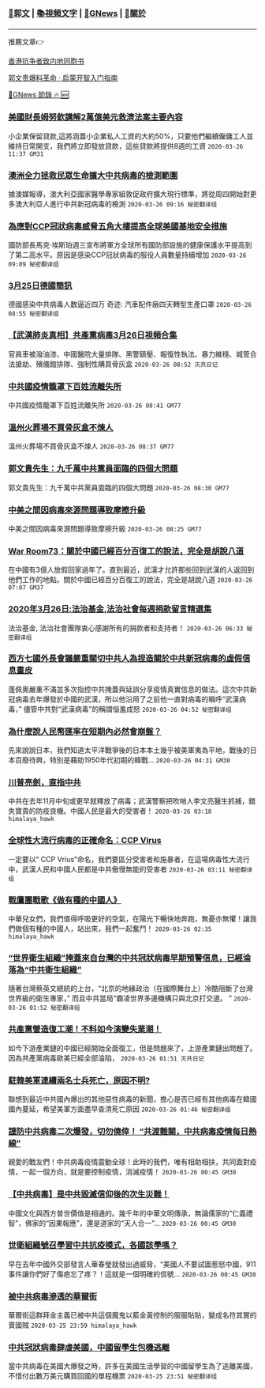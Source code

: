 ###  [:eagle:郭文](https://github.com/ourhimalayas/txt) | [:books:視頻文字](https://github.com/ourhimalayas/txt/blob/master/content/README.md) | [:newspaper:GNews](https://github.com/ourhimalayas/txt/blob/master/content/gnews/README.md) | [:pray:關於](https://github.com/ourhimalayas/home/tree/master/about)
---

推薦文章:point_right:

[香港抗争者致内地同胞书](https://github.com/ourhimalayas/news/blob/master/2019/08/a_letter_from_the_hong_kong_people.md)

[郭文贵爆料革命 · 启蒙开智入门指南](https://github.com/ourhimalayas/txt/issues/1)

[:newspaper:GNews 節錄 :fire: :new:](https://github.com/ourhimalayas/txt/blob/master/content/gnews/README.md) 



### [美國財長姆努欽講解2萬億美元救濟法案主要內容](/content/gnews/1/README.md)

小企業保留貸款,這將涵蓋小企業私人工資的大約50%，只要他們繼續僱傭工人並維持日常開支，我們將立即發放貸款，這些貸款將提供8週的工資  `2020-03-26 11:37 GM31`

### [澳洲全力拯救民眾生命擴大中共病毒的檢測範圍](/content/gnews/2/README.md)

據澳媒報導，澳大利亞國家醫學專家組敦促政府擴大現行標準，將從周四開始對更多澳大利亞人進行中共新冠病毒的檢測  `2020-03-26 09:16 秘密翻译组`

### [為應對CCP冠狀病毒威脅五角大樓提高全球美國基地安全措施](/content/gnews/3/README.md)

國防部長馬克·埃斯珀週三宣布將軍方全球所有國防部設施的健康保護水平提高到了第二高水平。原因是感染CCP冠狀病毒的服役人員數量持續增加  `2020-03-26 09:09 秘密翻译组`

### [3月25日德國簡訊](/content/gnews/4/README.md)

德國感染中共病毒人数逼近四万 奇迹: 汽車配件廠四天轉型生產口罩  `2020-03-26 08:55 秘密翻译组`

### [【武漢肺炎真相】共產黨病毒3月26日視頻合集](/content/gnews/5/README.md)

官員車被潑油漆、中國醫院大量排隊、黑警鎮壓、報復性執法、暴力維穩、城管合法搶劫、殯儀館排隊、強制性購買骨灰盒  `2020-03-26 08:52 灭共日记`

### [中共國疫情籠罩下百姓流離失所](/content/gnews/6/README.md)

中共國疫情籠罩下百姓流離失所  `2020-03-26 08:41 GM77`

### [溫州火葬場不買骨灰盒不煉人](/content/gnews/7/README.md)

溫州火葬場不買骨灰盒不煉人  `2020-03-26 08:37 GM77`

### [郭文貴先生：九千萬中共黨員面臨的四個大問題](/content/gnews/8/README.md)

郭文貴先生：九千萬中共黨員面臨的四個大問題  `2020-03-26 08:30 GM77`

### [中美之間因病毒來源問題導致摩擦升級](/content/gnews/9/README.md)

中美之間因病毒來源問題導致摩擦升級  `2020-03-26 08:25 GM77`

### [War Room73：關於中國已經百分百復工的說法，完全是胡說八道](/content/gnews/10/README.md)

在中國有3億人放假回家過年了。直到最近，武漢才允許那些回到武漢的人返回到他們工作的地點。關於中國已經百分百復工的說法，完全是胡說八道  `2020-03-26 07:07 GM37`

### [2020年3月26日:法治基金,法治社會每週捐款留言精選集](/content/gnews/11/README.md)

法治基金, 法治社會團隊衷心感謝所有的捐款者和支持者！  `2020-03-26 06:33 秘密翻译组`

### [西方七國外長會議嚴重關切中共人為捏造關於中共新冠病毒的虛假信息畫皮](/content/gnews/12/README.md)

蓬佩奧嚴重不滿並多次指控中共掩蓋與延誤分享疫情真實信息的做法。這次中共新冠病毒去年爆發於中國的武漢，所以他沿用了之前他一直對病毒的稱呼“武漢病毒，” 儘管中共對“武漢病毒”的稱謂惱羞成怒  `2020-03-26 04:52 秘密翻译组`

### [為什麼說人民幣匯率在短期內必然會崩盤？](/content/gnews/13/README.md)

先來說說日本，我們知道太平洋戰爭後的日本本土幾乎被美軍夷為平地，戰後的日本百廢待興，特別是藉助1950年代初期的韓戰...  `2020-03-26 04:31 GM30`

### [川普亮劍，直指中共](/content/gnews/14/README.md)

中共在去年11月中旬或更早就釋放了病毒；武漢警察把吹哨人李文亮醫生抓捕，錯失寶貴的防疫良機。中國人民是最大的受害者！  `2020-03-26 03:18 himalaya_hawk`

### [全球性大流行病毒的正確命名：CCP Virus](/content/gnews/15/README.md)

一定要以“ CCP Vrius”命名，我們要區分受害者和施暴者，在這場病毒性大流行中，武漢人民和中國人民都是中共傲慢無能的受害者  `2020-03-26 03:11 秘密翻译组`

### [戰鷹團戰歌《做有種的中國人》](/content/gnews/16/README.md)

中華兒女們，我們值得呼吸更好的空氣，在陽光下暢快地奔跑，無憂亦無懼！讓我們做個有種的中國人，站出來，我們一起奮鬥！  `2020-03-26 02:35 himalaya_hawk`

### [“世界衛生組織”掩蓋來自台灣的中共冠狀病毒早期預警信息，已經淪落為“中共衛生組織”](/content/gnews/17/README.md)

隨著台灣蔡英文總統的上台，“北京的地緣政治（在國際舞台上）冷酷阻斷了台灣世界級的衛生專家，” 而且中共當局“霸凌世界多邊機構只與北京打交道。 ”  `2020-03-26 01:52 秘密翻译组`

### [共產黨營造復工潮！不料如今演變失業潮！](/content/gnews/18/README.md)

如今下游產業鏈的中國已經開始全面復工，但是問題來了，上游產業鏈出問題了。因為共產黨病毒歐美已經全部淪陷，  `2020-03-26 01:51 灭共日记`

### [駐韓美軍連續兩名士兵死亡，原因不明?](/content/gnews/19/README.md)

聯想到最近中共國內爆出的其他惡性病毒的新聞，擔心是否已經有其他病毒在韓國國內蔓延，希望美軍方面盡早查清死亡原因  `2020-03-26 01:46 秘密翻译组`

### [謹防中共病毒二次爆發，切勿僥倖！ “共渡難關，中共病毒疫情每日熱線”](/content/gnews/20/README.md)

親愛的戰友們！中共病毒疫情震動全球！此時的我們，唯有相助相扶，共同面對疫情，一起一個方向，就是要控制疫情，消滅疫情！  `2020-03-26 00:45 GM30`

### [【中共病毒】是中共毀滅信仰後的次生災難！](/content/gnews/21/README.md)

中國文化與西方普世價值是相通的。幾千年的中華文明傳承，無論儒家的“仁義禮智”，佛家的“因果報應”，還是道家的“天人合一”...  `2020-03-26 00:45 GM30`

### [世衛組織號召學習中共抗疫模式，各國該學嗎？](/content/gnews/22/README.md)

早在去年中國外交部發言人華春瑩就發出過威脅，“美國人不要試圖惹怒中國，911事件讓你們好了傷疤忘了疼？！這就是一個明確的信號...  `2020-03-26 00:45 GM30`

### [被中共病毒滲透的華爾街](/content/gnews/23/README.md)

華爾街這群拜金主義已被中共這個魔鬼以藍金黃控制的服服貼貼，變成名符其實的賣國賊  `2020-03-25 23:59 himalaya_hawk`

### [中共冠狀病毒肆虐美國，中國留學生包機逃離](/content/gnews/24/README.md)

當中共病毒在美國大爆發之時，許多在美國生活學習的中國留學生為了逃離美國，不惜付出數万美元購買回國的單程機票  `2020-03-25 23:51 秘密翻译组`

